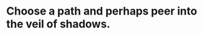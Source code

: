 <!-- TITLE: Welcome to Dark Tooth Trading Company -->
<!-- SUBTITLE: Please share your secrets. -->

# Choose a path and perhaps peer into the veil of shadows.
